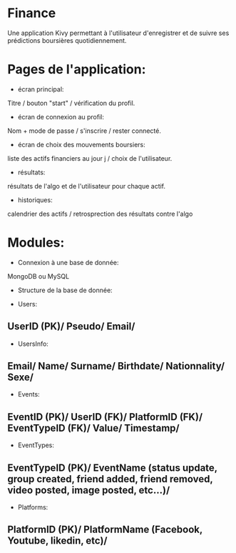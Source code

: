 # Finance
Une application Kivy permettant à l'utilisateur d'enregistrer et de suivre ses prédictions boursières quotidiennement.


# Pages de l'application:
- écran principal:

Titre / bouton "start" / vérification du profil.
- écran de connexion au profil:

Nom + mode de passe / s'inscrire / rester connecté.
- écran de choix des mouvements boursiers:

liste des actifs financiers au jour j / choix de l'utilisateur.
- résultats:

résultats de l'algo et de l'utilisateur pour chaque actif.
- historiques:

calendrier des actifs / retrosprection des résultats contre l'algo


# Modules:
* Connexion à une base de donnée:

MongoDB ou MySQL

* Structure de la base de donnée:

- Users:

UserID (PK)/
Pseudo/
Email/
---------------
- UsersInfo:

Email/
Name/
Surname/
Birthdate/
Nationnality/
Sexe/
---------------
- Events:

EventID (PK)/
UserID (FK)/
PlatformID (FK)/
EventTypeID (FK)/
Value/
Timestamp/
---------------
- EventTypes:

EventTypeID (PK)/
EventName (status update, group created, friend added, friend removed, video posted, image posted, etc...)/
---------------
- Platforms:

PlatformID (PK)/
PlatformName (Facebook, Youtube, likedin, etc)/
---------------
